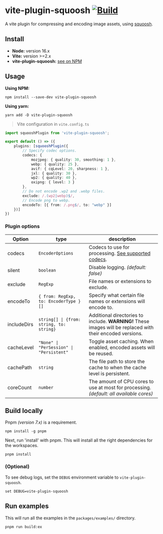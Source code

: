 # vite-plugin-squoosh [![Build](https://github.com/bituq/vite-plugin-squoosh/actions/workflows/build.yml/badge.svg)](https://github.com/bituq/vite-plugin-squoosh/actions/workflows/build.yml)

A vite plugin for compressing and encoding image assets, using [squoosh](https://github.com/GoogleChromeLabs/squoosh).

## Install

- **Node:** version 16.x
- **Vite:** version >=2.x
- **vite-plugin-squoosh:** [see on NPM](https://www.npmjs.com/package/vite-plugin-squoosh)

## Usage

**Using NPM:**
```
npm install --save-dev vite-plugin-squoosh
```
**Using yarn:**
```
yarn add -D vite-plugin-squoosh
```

> Vite configuration in `vite.config.ts`
```ts
import squooshPlugin from 'vite-plugin-squoosh';

export default () => ({
    plugins: [squooshPlugin({
        // Specify codec options.
        codecs: {
            mozjpeg: { quality: 30, smoothing: 1 },
            webp: { quality: 25 },
            avif: { cqLevel: 20, sharpness: 1 },
            jxl: { quality: 30 },
            wp2: { quality: 40 },
            oxipng: { level: 3 }
        },
        // Do not encode .wp2 and .webp files.
        exclude: /.(wp2|webp)$/,
        // Encode png to webp.
        encodeTo: [{ from: /.png$/, to: "webp" }]
    })]
})
```

### Plugin options
| Option | type | description |
| ------ | ---- | ----------- |
| codecs | `EncoderOptions` | Codecs to use for processing. [See supported codecs](https://github.com/bituq/vite-plugin-squoosh/blob/master/packages/core/src/types/_encoders.ts). |
| silent    | `boolean` | Disable logging. *(default: false)* |
| exclude | `RegExp` | File names or extensions to exclude. |
| encodeTo | `{ from: RegExp, to: EncoderType }[]` | Specify what certain file names or extensions will encode to. |
| includeDirs | `string[] \| {from: string, to: string}` | Additional directories to include. **WARNING!** These images will be replaced with their encoded versions. |
| cacheLevel | `"None" \| "PerSession" \| "Persistent"` | Toggle asset caching. When enabled, encoded assets will be reused. |
| cachePath | `string` |  The file path to store the cache to when the cache level is persistent. |
| coreCount | `number` |  The amount of CPU cores to use at most for processing. *(default: all available cores)* |

## Build locally

Pnpm *(version 7.x)* is a requirement.

```
npm install -g pnpm
```

Next, run 'install' with pnpm. This will install all the right dependencies for the workspaces.
```
pnpm install
```

### (Optional)
To see debug logs, set the `DEBUG` environment variable to `vite-plugin-squoosh`.
```
set DEBUG=vite-plugin-squoosh
```

## Run examples
This will run all the examples in the `packages/examples/` directory.
```
pnpm run build:ex
```
